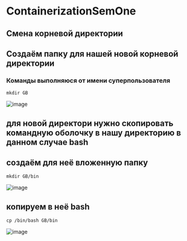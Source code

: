 # ContainerizationSemOne

## Смена корневой директории 
## Создаём папку для нашей новой корневой директории

### Команды выполняюся от имени суперпользователя

``mkdir GB``

![image](https://github.com/ScherbakovM/ContainerizationSemOne/assets/109952823/4fc30aad-1fed-4225-8e0b-71b6212b1713)

## для новой директори нужно скопировать командную оболочку в нашу директорию  в данном случае bash 

## создаём для неё вложенную папку 

``mkdir GB/bin``

![image](https://github.com/ScherbakovM/ContainerizationSemOne/assets/109952823/7670abd1-af9f-4239-9fd9-f8341e2653b7)

## копируем в неё bash 

``cp /bin/bash GB/bin``

![image](https://github.com/ScherbakovM/ContainerizationSemOne/assets/109952823/8831fcfc-e95f-4612-bcc3-9683109efa54)
